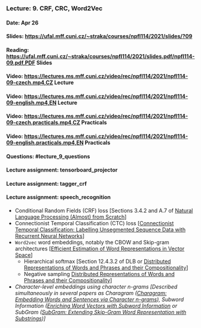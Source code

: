 ### Lecture: 9. CRF, CRC, Word2Vec
#### Date: Apr 26
#### Slides: https://ufal.mff.cuni.cz/~straka/courses/npfl114/2021/slides/?09
#### Reading: https://ufal.mff.cuni.cz/~straka/courses/npfl114/2021/slides.pdf/npfl114-09.pdf,PDF Slides
#### Video: https://lectures.ms.mff.cuni.cz/video/rec/npfl114/2021/npfl114-09-czech.mp4,CZ Lecture
#### Video: https://lectures.ms.mff.cuni.cz/video/rec/npfl114/2021/npfl114-09-english.mp4,EN Lecture
#### Video: https://lectures.ms.mff.cuni.cz/video/rec/npfl114/2021/npfl114-09-czech.practicals.mp4,CZ Practicals
#### Video: https://lectures.ms.mff.cuni.cz/video/rec/npfl114/2021/npfl114-09-english.practicals.mp4,EN Practicals
#### Questions: #lecture_9_questions
#### Lecture assignment: tensorboard_projector
#### Lecture assignment: tagger_crf
#### Lecture assignment: speech_recognition

- Conditional Random Fields (CRF) loss [Sections 3.4.2 and A.7 of [Natural Language Processing (Almost) from Scratch](http://www.jmlr.org/papers/volume12/collobert11a/collobert11a.pdf)]
- Connectionist Temporal Classification (CTC) loss [[Connectionist Temporal Classification: Labelling Unsegmented Sequence Data with Recurrent Neural Networks](https://www.cs.toronto.edu/~graves/icml_2006.pdf)]
- `Word2vec` word embeddings, notably the CBOW and Skip-gram architectures [[Efficient Estimation of Word Representations in Vector Space](https://arxiv.org/abs/1301.3781)]
  - Hierarchical softmax [Section 12.4.3.2 of DLB or [Distributed Representations of Words and Phrases and their Compositionality](https://arxiv.org/abs/1310.4546)]
  - Negative sampling [Distributed Representations of Words and Phrases and their Compositionality](https://arxiv.org/abs/1310.4546)]
- *Character-level embeddings using character n-grams [Described simultaneously in several papers as Charagram ([Charagram: Embedding Words and Sentences via Character n-grams](https://arxiv.org/abs/1607.02789)), Subword Information ([Enriching Word Vectors with Subword Information](https://arxiv.org/abs/1607.04606) or SubGram ([SubGram: Extending Skip-Gram Word Representation with Substrings](http://link.springer.com/chapter/10.1007/978-3-319-45510-5_21))]*
